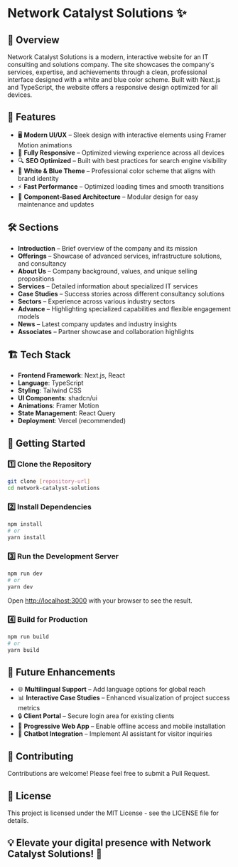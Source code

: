 
# Network Catalyst Solutions ✨

## 📌 Overview
Network Catalyst Solutions is a modern, interactive website for an IT consulting and solutions company. The site showcases the company's services, expertise, and achievements through a clean, professional interface designed with a white and blue color scheme. Built with Next.js and TypeScript, the website offers a responsive design optimized for all devices.

## 🚀 Features
- 🖥️ **Modern UI/UX** – Sleek design with interactive elements using Framer Motion animations
- 📱 **Fully Responsive** – Optimized viewing experience across all devices
- 🔍 **SEO Optimized** – Built with best practices for search engine visibility
- 🎨 **White & Blue Theme** – Professional color scheme that aligns with brand identity
- ⚡ **Fast Performance** – Optimized loading times and smooth transitions
- 🧩 **Component-Based Architecture** – Modular design for easy maintenance and updates

## 🛠️ Sections
- **Introduction** – Brief overview of the company and its mission
- **Offerings** – Showcase of advanced services, infrastructure solutions, and consultancy
- **About Us** – Company background, values, and unique selling propositions
- **Services** – Detailed information about specialized IT services
- **Case Studies** – Success stories across different consultancy solutions
- **Sectors** – Experience across various industry sectors
- **Advance** – Highlighting specialized capabilities and flexible engagement models
- **News** – Latest company updates and industry insights
- **Associates** – Partner showcase and collaboration highlights

## 🏗️ Tech Stack
- **Frontend Framework**: Next.js, React
- **Language**: TypeScript
- **Styling**: Tailwind CSS
- **UI Components**: shadcn/ui
- **Animations**: Framer Motion
- **State Management**: React Query
- **Deployment**: Vercel (recommended)

## 🚀 Getting Started

### 1️⃣ Clone the Repository
```bash
git clone [repository-url]
cd network-catalyst-solutions
```

### 2️⃣ Install Dependencies
```bash
npm install
# or
yarn install
```

### 3️⃣ Run the Development Server
```bash
npm run dev
# or
yarn dev
```

Open [http://localhost:3000](http://localhost:3000) with your browser to see the result.

### 4️⃣ Build for Production
```bash
npm run build
# or
yarn build
```

## 🎯 Future Enhancements
- 🌐 **Multilingual Support** – Add language options for global reach
- 📊 **Interactive Case Studies** – Enhanced visualization of project success metrics
- 🔒 **Client Portal** – Secure login area for existing clients
- 📱 **Progressive Web App** – Enable offline access and mobile installation
- 🤖 **Chatbot Integration** – Implement AI assistant for visitor inquiries

## 🤝 Contributing
Contributions are welcome! Please feel free to submit a Pull Request.

## 📜 License
This project is licensed under the MIT License - see the LICENSE file for details.

## 💡 Elevate your digital presence with Network Catalyst Solutions! 🚀
